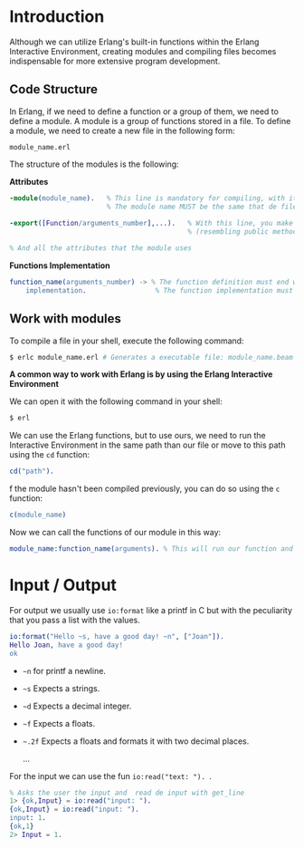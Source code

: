# Introduction 

Although we can utilize Erlang's built-in functions within the Erlang Interactive Environment, creating modules and compiling files becomes indispensable for more extensive program development.

## Code Structure

In Erlang, if we need to define a function or a group of them, we need to define a module. A module is a group of functions stored in a file. To define a module, we need to create a new file in the following form:

`module_name.erl`

The structure of the modules is the following:

**Attributes**

```erlang
-module(module_name).   % This line is mandatory for compiling, with it you are defining the module.
                        % The module name MUST be the same that de file name.
                     
-export([Function/arguments_number],...).   % With this line, you make public functions of your module 
                                            % (resembling public methods in Java)

% And all the attributes that the module uses
```

**Functions Implementation**

```erlang
function_name(arguments_number) -> % The function definition must end with an arrow.
    implementation.                 % The function implementation must end with a final point.
```

## Work with modules

To compile a file in your shell, execute the following command:

```sh
$ erlc module_name.erl # Generates a executable file: module_name.beam
```

**A common way to work with Erlang is by using the Erlang Interactive Environment** 

We can open it with the following command in your shell:

```sh
$ erl
```
We can use the Erlang functions, but to use ours, we need to run the Interactive Environment in the same path than our file or move to this path using the `cd` function:

```erlang
cd("path").
```

f the module hasn't been compiled previously, you can do so using the `c` function:

```erlang
c(module_name) 
```

Now we can call the functions of our module in this way:

```erlang
module_name:function_name(arguments). % This will run our function and return a value.
```
# Input / Output 

For output we usually use `io:format` like a printf in C but with the peculiarity that you pass a list with the values.

```erlang
io:format("Hello ~s, have a good day! ~n", ["Joan"]). 
Hello Joan, have a good day! 
ok
```

- `~n` for printf a newline.
- `~s` Expects a strings.
- `~d` Expects a decimal integer.
- `~f` Expects a floats.
- `~.2f` Expects a floats and formats it with two decimal places.         

    ...

For the input we can use the fun `io:read("text: "). `.
```erlang
% Asks the user the input and  read de input with get_line
1> {ok,Input} = io:read("input: ").
{ok,Input} = io:read("input: ").
input: 1.
{ok,1}
2> Input = 1.
```